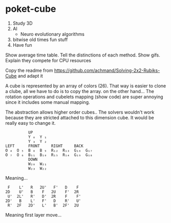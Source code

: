 # poket-cube

1. Study 3D
1. AI
    - Neuro evolutionary algorithms
1. bitwise old times fun stuff
1. Have fun 

Show average time table. Tell the distinctions of each method. Show gifs.
Explain they compete for CPU resources

Copy the readme from https://github.com/achmand/Solving-2x2-Rubiks-Cube and adapt it

A cube is represented by an array of colors (26). That way is easier to clone a clube, all we have to do is to copy the array.
on the other hand... The rotation operations and cubelets mapping (show code) are super annoying since it includes some manual mapping.

The abstraction allows higher order cubes.. The solvers wouldn't work because they are stricted attached to this dimension cube. It would be really easy to change it.


```
          UP        
          Y ₀  Y ₁  
          Y ₃  Y ₂  
LEFT      FRONT     RIGHT     BACK      
O ₄  O ₅  B ₈  B ₉  R₁₂  R₁₃  G₁₆  G₁₇  
O ₇  O ₆  B₁₁  B₁₀  R₁₅  R₁₄  G₁₉  G₁₈  
          DOWN      
          W₂₀  W₂₁  
          W₂₃  W₂₂  
```

Meaning...

```
 F    L'   R   2U'   F'   D    F   
2D    U'   B    F   2U    F'  2R
 U'  2L'   R'   D'  2R    F    F'
2D'   B    L'   F'   D    R'   U'
 R'  2F   2D'   L'   B'  2F'  2U
  ```

 Meaning first layer move...